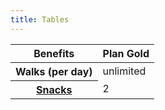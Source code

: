 ```yaml
---
title: Tables
---
```


<table>
  <thead>
    <tr>
      <th scope="col">Benefits</th>
      <th scope="col">Plan Gold</th>
    </tr>
  </thead>
  <tbody>
    <tr>
      <th scope="row">Walks (per day)</th>
      <td>unlimited</td>
    </tr>
    <tr>
      <th scope="row"><a href="http://example.com/snacks/">Snacks</a></th>
      <td>2</td>
    </tr>
  </tbody>
</table>
